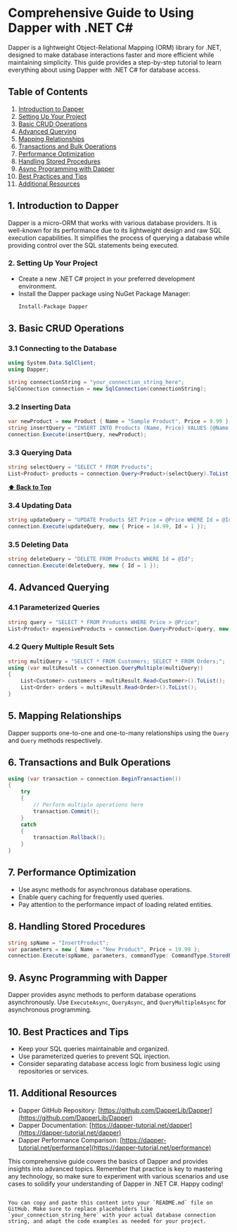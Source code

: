 # Comprehensive Guide to Using Dapper with .NET C#

Dapper is a lightweight Object-Relational Mapping (ORM) library for .NET, designed to make database interactions faster and more efficient while maintaining simplicity. This guide provides a step-by-step tutorial to learn everything about using Dapper with .NET C# for database access.

## Table of Contents
1. [Introduction to Dapper](#introduction-to-dapper)
2. [Setting Up Your Project](#setting-up-your-project)
3. [Basic CRUD Operations](#basic-crud-operations)
4. [Advanced Querying](#advanced-querying)
5. [Mapping Relationships](#mapping-relationships)
6. [Transactions and Bulk Operations](#transactions-and-bulk-operations)
7. [Performance Optimization](#performance-optimization)
8. [Handling Stored Procedures](#handling-stored-procedures)
9. [Async Programming with Dapper](#async-programming-with-dapper)
10. [Best Practices and Tips](#best-practices-and-tips)
11. [Additional Resources](#additional-resources)

## 1. Introduction to Dapper
Dapper is a micro-ORM that works with various database providers. It is well-known for its performance due to its lightweight design and raw SQL execution capabilities. It simplifies the process of querying a database while providing control over the SQL statements being executed.

### 2. Setting Up Your Project
- Create a new .NET C# project in your preferred development environment.
- Install the Dapper package using NuGet Package Manager:
  ```bash
  Install-Package Dapper
  ```

## 3. Basic CRUD Operations
### 3.1 Connecting to the Database
```csharp
using System.Data.SqlClient;
using Dapper;

string connectionString = "your_connection_string_here";
SqlConnection connection = new SqlConnection(connectionString);
```

### 3.2 Inserting Data
```csharp
var newProduct = new Product { Name = "Sample Product", Price = 9.99 };
string insertQuery = "INSERT INTO Products (Name, Price) VALUES (@Name, @Price)";
connection.Execute(insertQuery, newProduct);
```

### 3.3 Querying Data
```csharp
string selectQuery = "SELECT * FROM Products";
List<Product> products = connection.Query<Product>(selectQuery).ToList();
```
 **[⬆ Back to Top](#table-of-contents)**

### 3.4 Updating Data
```csharp
string updateQuery = "UPDATE Products SET Price = @Price WHERE Id = @Id";
connection.Execute(updateQuery, new { Price = 14.99, Id = 1 });
```

### 3.5 Deleting Data
```csharp
string deleteQuery = "DELETE FROM Products WHERE Id = @Id";
connection.Execute(deleteQuery, new { Id = 1 });
```

## 4. Advanced Querying
### 4.1 Parameterized Queries
```csharp
string query = "SELECT * FROM Products WHERE Price > @Price";
List<Product> expensiveProducts = connection.Query<Product>(query, new { Price = 10 }).ToList();
```

### 4.2 Query Multiple Result Sets
```csharp
string multiQuery = "SELECT * FROM Customers; SELECT * FROM Orders;";
using (var multiResult = connection.QueryMultiple(multiQuery))
{
    List<Customer> customers = multiResult.Read<Customer>().ToList();
    List<Order> orders = multiResult.Read<Order>().ToList();
}
```

## 5. Mapping Relationships
Dapper supports one-to-one and one-to-many relationships using the `Query` and `Query` methods respectively.

## 6. Transactions and Bulk Operations
```csharp
using (var transaction = connection.BeginTransaction())
{
    try
    {
        // Perform multiple operations here
        transaction.Commit();
    }
    catch
    {
        transaction.Rollback();
    }
}
```

## 7. Performance Optimization
- Use async methods for asynchronous database operations.
- Enable query caching for frequently used queries.
- Pay attention to the performance impact of loading related entities.

## 8. Handling Stored Procedures
```csharp
string spName = "InsertProduct";
var parameters = new { Name = "New Product", Price = 19.99 };
connection.Execute(spName, parameters, commandType: CommandType.StoredProcedure);
```

## 9. Async Programming with Dapper
Dapper provides async methods to perform database operations asynchronously. Use `ExecuteAsync`, `QueryAsync`, and `QueryMultipleAsync` for asynchronous programming.

## 10. Best Practices and Tips
- Keep your SQL queries maintainable and organized.
- Use parameterized queries to prevent SQL injection.
- Consider separating database access logic from business logic using repositories or services.

## 11. Additional Resources
- Dapper GitHub Repository: [https://github.com/DapperLib/Dapper](https://github.com/DapperLib/Dapper)
- Dapper Documentation: [https://dapper-tutorial.net/dapper](https://dapper-tutorial.net/dapper)
- Dapper Performance Comparison: [https://dapper-tutorial.net/performance](https://dapper-tutorial.net/performance)

This comprehensive guide covers the basics of Dapper and provides insights into advanced topics. Remember that practice is key to mastering any technology, so make sure to experiment with various scenarios and use cases to solidify your understanding of Dapper in .NET C#. Happy coding!
```

You can copy and paste this content into your `README.md` file on GitHub. Make sure to replace placeholders like `your_connection_string_here` with your actual database connection string, and adapt the code examples as needed for your project.
